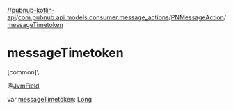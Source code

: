 //[pubnub-kotlin-api](../../../index.md)/[com.pubnub.api.models.consumer.message_actions](../index.md)/[PNMessageAction](index.md)/[messageTimetoken](message-timetoken.md)

# messageTimetoken

[common]\

@[JvmField](https://kotlinlang.org/api/latest/jvm/stdlib/kotlin.jvm/-jvm-field/index.html)

var [messageTimetoken](message-timetoken.md): [Long](https://kotlinlang.org/api/latest/jvm/stdlib/kotlin/-long/index.html)
